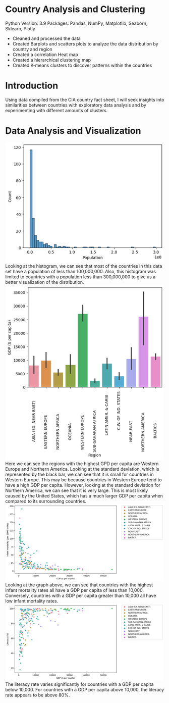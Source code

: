 # Country Analysis and Clustering

Python Version: 3.9 Packages: Pandas, NumPy, Matplotlib, Seaborn, Sklearn, Plotly

* Cleaned and processed the data
* Created Barplots and scatters plots to analyze the data distribution by country and region
* Created a correlation Heat map
* Created a hierarchical clustering map
* Created K-means clusters to discover patterns within the countries 

# Introduction
Using data compiled from the CIA country fact sheet, I will seek insights into similarities between countries with exploratory data analysis and by experimenting with different amounts of clusters.

# Data Analysis and Visualization

<img src= "https://github.com/JMarcoOviedo/Country-Analysis-and-Clustering-/blob/main/images/country3.png"/>
Looking at the histogram, we can see that most of the countries in this data set have a population of less than 100,000,000. Also, this histogram was limited to countries with a population less than 300,000,000 to give us a better visualization of the distribution.


<img src= "https://github.com/JMarcoOviedo/Country-Analysis-and-Clustering-/blob/main/images/country1.png"/>
Here we can see the regions with the highest GPD per capita are Western Europe and Northern America. Looking at the standard deviation, which is represented by the black bar, we can see that it is small for countries in Western Europe. This may be because countries in Western Europe tend to have a high GDP per capita. However, looking at the standard deviation for Northern America, we can see that it is very large. This is most likely caused by the United States, which has a much larger GDP per capita when compared to its surrounding countries.


<img src= "https://github.com/JMarcoOviedo/Country-Analysis-and-Clustering-/blob/main/images/country2.png"/>
Looking at the graph above, we can see that countries with the highest infant mortality rates all have a GDP per capita of less than 10,000. Conversely, countries with a GDP per capita greater than 10,000 all have low infant mortality rates.

<img src= "https://github.com/JMarcoOviedo/Country-Analysis-and-Clustering-/blob/main/images/country4.png"/>
The literacy rate varies significantly for countries with a GDP per capita below 10,000. For countries with a GDP per capita above 10,000, the literacy rate appears to be above 80%.

